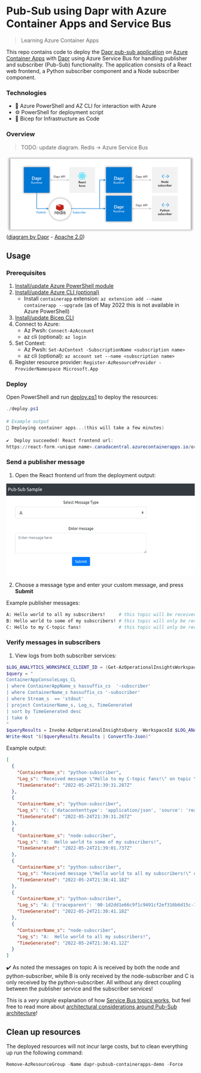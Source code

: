 # Pub-Sub using Dapr with Azure Container Apps and Service Bus

> Learning Azure Container Apps

This repo contains code to deploy the [Dapr pub-sub application](https://github.com/dapr/quickstarts/tree/master/tutorials/pub-sub) on [Azure Container Apps](https://docs.microsoft.com/en-us/azure/container-apps/overview) with [Dapr](https://dapr.io/) using Azure Service Bus for handling publisher and subscriber (Pub-Sub) functionality. The application consists of a React web frontend, a Python subscriber component and a Node subscriber component.

### Technologies

- :hammer: Azure PowerShell and AZ CLI for interaction with Azure
- :gear: PowerShell for deployment script
- :muscle: Bicep for Infrastructure as Code

### Overview

> TODO: update diagram. Redis -> Azure Service Bus

![diagram](static/Local_Architecture_Diagram.png)
([diagram by Dapr](https://docs.microsoft.com/en-us/azure/container-apps/microservices-dapr-azure-resource-manager?tabs=powershell&pivots=container-apps-bicep#prerequisites) - [Apache 2.0](https://github.com/dapr/quickstarts/blob/master/LICENSE))

## Usage

### Prerequisites

1. [Install/update Azure PowerShell module](https://docs.microsoft.com/en-us/powershell/azure/install-az-ps?view=latest)
2. [Install/update Azure CLI (optional)](https://docs.microsoft.com/en-us/cli/azure/install-azure-cli)
    - Install `containerapp` extension: `az extension add --name containerapp --upgrade` (as of May 2022 this is not available in Azure PowerShell)
3. [Install/update Bicep CLI](https://docs.microsoft.com/en-us/azure/azure-resource-manager/bicep/install#install-manually=)
4. Connect to Azure:
    - Az Pwsh: `Connect-AzAccount`
    - az cli (optional): `az login`
5. Set Context:
    - Az Pwsh: `Set-AzContext -SubscriptionName <subscription name>`
    - az cli (optional): `az account set --name <subscription name>`
6. Register resource provider: `Register-AzResourceProvider -ProviderNamespace Microsoft.App`

### Deploy

Open PowerShell and run [deploy.ps1](./deploy.ps1) to deploy the resources:

```powershell
./deploy.ps1

# Example output
🚀 Deploying container apps...(this will take a few minutes)

✔️  Deploy succeeded! React frontend url:
https://react-form.<unique name>.canadacentral.azurecontainerapps.io/order
```

### Send a publisher message

1. Open the React frontend url from the deployment output:

![](static/reactform.png)

2. Choose a message type and enter your custom message, and press **Submit**

Example publisher messages:

```bash
A: Hello world to all my subscribers!     # this topic will be received by all
B: Hello world to some of my subscribers! # this topic will only be received by node-subscriber
C: Hello to my C-topic fans!              # this topic will only be received by python-subscriber
```

### Verify messages in subscribers


1. View logs from both subscriber services:

```powershell
$LOG_ANALYTICS_WORKSPACE_CLIENT_ID = (Get-AzOperationalInsightsWorkspace -ResourceGroupName dapr-pubsub-containerapps-demo).CustomerId.Guid
$query = "
ContainerAppConsoleLogs_CL
| where ContainerAppName_s hassuffix_cs  '-subscriber'
| where ContainerName_s hassuffix_cs '-subscriber'
| where Stream_s  == 'stdout'
| project ContainerName_s, Log_s, TimeGenerated
| sort by TimeGenerated desc
| take 6
"
$queryResults = Invoke-AzOperationalInsightsQuery -WorkspaceId $LOG_ANALYTICS_WORKSPACE_CLIENT_ID -Query $query -TimeSpan (New-Timespan -Hours 1)
Write-Host "$($queryResults.Results | ConvertTo-Json)"
```

Example output:

```json
[
  {
    "ContainerName_s": "python-subscriber",
    "Log_s": "Received message \"Hello to my C-topic fans!\" on topic \"C\"",
    "TimeGenerated": "2022-05-24T21:39:31.287Z"
  },
  {
    "ContainerName_s": "python-subscriber",
    "Log_s": "C: {'datacontenttype': 'application/json', 'source': 'react-form', 'type': 'com.dapr.event.sent', 'traceid': '00-eafc38d79174ab05699909ef2ef43051-e2ccdc2b04447cd5-01', 'tracestate': '', 'data': {'messageType': 'C', 'message': 'Hello to my C-topic fans!'}, 'id': '59d412c7-2bce-416b-972d-8d3237e02cd5', 'specversion': '1.0', 'topic': 'C', 'pubsubname': 'pubsub', 'traceparent': '00-eafc38d79174ab05699909ef2ef43051-e2ccdc2b04447cd5-01'}",
    "TimeGenerated": "2022-05-24T21:39:31.287Z"
  },
  {
    "ContainerName_s": "node-subscriber",
    "Log_s": "B:  Hello world to some of my subscribers!",
    "TimeGenerated": "2022-05-24T21:39:01.737Z"
  },
  {
    "ContainerName_s": "python-subscriber",
    "Log_s": "Received message \"Hello world to all my subscribers!\" on topic \"A\"",
    "TimeGenerated": "2022-05-24T21:38:41.18Z"
  },
  {
    "ContainerName_s": "python-subscriber",
    "Log_s": "A: {'traceparent': '00-1d2dd1e66c9f1c9491cf2ef316b6d15c-14c080f90a881d07-01', 'tracestate': '', 'datacontenttype': 'application/json', 'topic': 'A', 'pubsubname': 'pubsub', 'traceid': '00-1d2dd1e66c9f1c9491cf2ef316b6d15c-14c080f90a881d07-01', 'data': {'messageType': 'A', 'message': 'Hello world to all my subscribers!'}, 'id': '231c85e2-565e-4d93-b96f-7dbab41f6ab1', 'specversion': '1.0', 'source': 'react-form', 'type': 'com.dapr.event.sent'}",
    "TimeGenerated": "2022-05-24T21:38:41.18Z"
  },
  {
    "ContainerName_s": "node-subscriber",
    "Log_s": "A:  Hello world to all my subscribers!",
    "TimeGenerated": "2022-05-24T21:38:41.12Z"
  }
]
```

:heavy_check_mark: As noted the messages on topic A is received by both the node and python-subscriber, while B is only received by the node-subscriber and C is only received by the python-subscriber. All without any direct coupling between the publisher service and the subscriber services!

This is a _very simple_ explanation of how [Service Bus topics works](https://docs.microsoft.com/en-us/azure/service-bus-messaging/service-bus-messaging-overview#topics), but feel free to read more about [architectural considerations around Pub-Sub architecture](https://docs.microsoft.com/en-us/azure/architecture/patterns/publisher-subscriber)!


## Clean up resources

The deployed resources will not incur large costs, but to clean everything up run the following command:

```powershell
Remove-AzResourceGroup -Name dapr-pubsub-containerapps-demo -Force
```